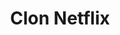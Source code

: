 ---
title: "Clon Netflix"
description: "Clon of Netflix's website. I build this with these technologies:"
tools: ["HTML", "CSS", "JavaScript", "SASS", "Gulp"]
image: "https://i.imgur.com/OIQlSVu.jpg"
alt: "Interface of Clon Netflix"
link: "https://juanctorresf.github.io/clon-netflix/"
github: "https://github.com/juanctorresf/clon-netflix"
---